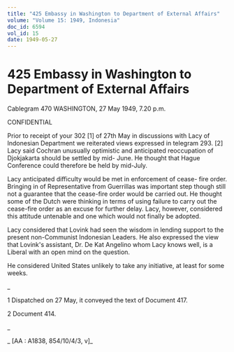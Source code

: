 ```yaml
---
title: "425 Embassy in Washington to Department of External Affairs"
volume: "Volume 15: 1949, Indonesia"
doc_id: 6594
vol_id: 15
date: 1949-05-27
---
```


# 425 Embassy in Washington to Department of External Affairs

Cablegram 470 WASHINGTON, 27 May 1949, 7.20 p.m.

CONFIDENTIAL

Prior to receipt of your 302 [1] of 27th May in discussions with Lacy of Indonesian Department we reiterated views expressed in telegram 293. [2] Lacy said Cochran unusually optimistic and anticipated reoccupation of Djokjakarta should be settled by mid- June. He thought that Hague Conference could therefore be held by mid-July.

Lacy anticipated difficulty would be met in enforcement of cease- fire order. Bringing in of Representative from Guerrillas was important step though still not a guarantee that the cease-fire order would be carried out. He thought some of the Dutch were thinking in terms of using failure to carry out the cease-fire order as an excuse for further delay. Lacy, however, considered this attitude untenable and one which would not finally be adopted.

Lacy considered that Lovink had seen the wisdom in lending support to the present non-Communist Indonesian Leaders. He also expressed the view that Lovink's assistant, Dr. De Kat Angelino whom Lacy knows well, is a Liberal with an open mind on the question.

He considered United States unlikely to take any initiative, at least for some weeks.

_

1 Dispatched on 27 May, it conveyed the text of Document 417.

2 Document 414.

_

_ [AA : A1838, 854/10/4/3, v]_
